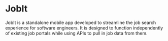# JobIt
JobIt is a standalone mobile app developed to streamline the job search experience for software engineers. It is designed to function independently of existing job portals while using APIs to pull in job data from them.
